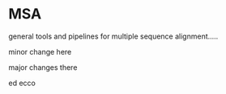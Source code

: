 # MSA
general tools and pipelines for multiple sequence alignment.....

minor change here

major changes there


ed ecco

